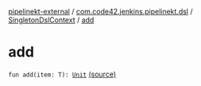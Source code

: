 [pipelinekt-external](../../index.md) / [com.code42.jenkins.pipelinekt.dsl](../index.md) / [SingletonDslContext](index.md) / [add](./add.md)

# add

`fun add(item: T): `[`Unit`](https://kotlinlang.org/api/latest/jvm/stdlib/kotlin/-unit/index.html) [(source)](https://github.com/code42/pipelinekt/tree/master/dsl/src/main/kotlin/com/code42/jenkins/pipelinekt/dsl/DslContext.kt#L37)